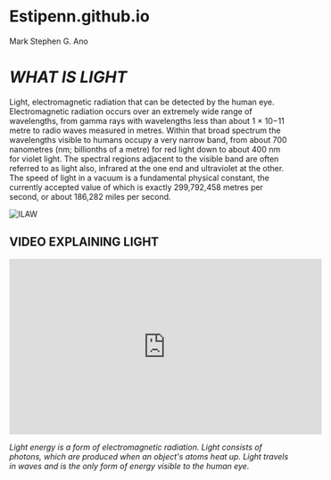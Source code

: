 # Estipenn.github.io
Mark Stephen G. Ano
# *WHAT IS LIGHT*

Light, electromagnetic radiation that can be detected by the human eye. Electromagnetic radiation occurs over an extremely wide range of wavelengths, from gamma rays with wavelengths less than about 1 × 10−11 metre to radio waves measured in metres. Within that broad spectrum the wavelengths visible to humans occupy a very narrow band, from about 700 nanometres (nm; billionths of a metre) for red light down to about 400 nm for violet light. The spectral regions adjacent to the visible band are often referred to as light also, infrared at the one end and ultraviolet at the other. The speed of light in a vacuum is a fundamental physical constant, the currently accepted value of which is exactly 299,792,458 metres per second, or about 186,282 miles per second.

![ILAW](https://bohollocal.ph/cdn/shop/products/ilawatbp4_1_2048x.jpg?v=1589982504)



## **VIDEO EXPLAINING LIGHT**

<iframe width="560" height="315" src="https://www.youtube.com/embed/IXxZRZxafEQ?si=EJFnkX6s3Qg2UkMv" title="YouTube video player" frameborder="0" allow="accelerometer; autoplay; clipboard-write; encrypted-media; gyroscope; picture-in-picture; web-share" allowfullscreen></iframe>



*Light energy is a form of electromagnetic radiation. Light consists of photons, which are produced when an object's atoms heat up. Light travels in waves and is the only form of energy visible to the human eye.*
